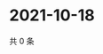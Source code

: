 # 2021-10-18

共 0 条

<!-- BEGIN -->
<!-- 最后更新时间 Mon Oct 18 2021 19:12:46 GMT+0800 (China Standard Time) -->

<!-- END -->
